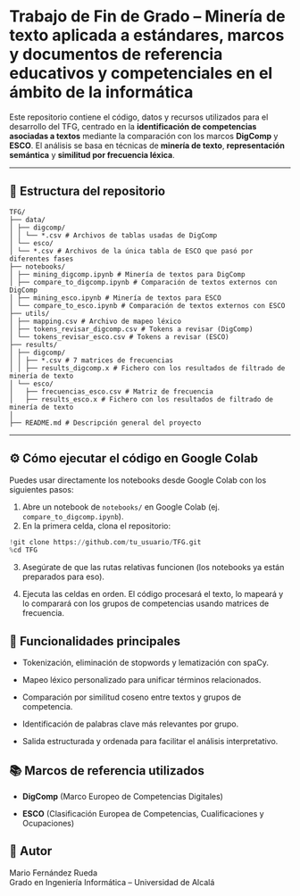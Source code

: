 # Trabajo de Fin de Grado – Minería de texto aplicada a estándares, marcos y documentos de referencia educativos y competenciales en el ámbito de la informática

Este repositorio contiene el código, datos y recursos utilizados para el desarrollo del TFG, centrado en la **identificación de competencias asociadas a textos** mediante la comparación con los marcos **DigComp** y **ESCO**. El análisis se basa en técnicas de **minería de texto**, **representación semántica** y **similitud por frecuencia léxica**.

---

## 📁 Estructura del repositorio

```
TFG/
├── data/
│ ├── digcomp/
│ │ └── *.csv # Archivos de tablas usadas de DigComp
│ └── esco/
│ └── *.csv # Archivos de la única tabla de ESCO que pasó por diferentes fases
├── notebooks/
│ ├── mining_digcomp.ipynb # Minería de textos para DigComp
│ ├── compare_to_digcomp.ipynb # Comparación de textos externos con DigComp
│ ├── mining_esco.ipynb # Minería de textos para ESCO
│ └── compare_to_esco.ipynb # Comparación de textos externos con ESCO
├── utils/
│ ├── mapping.csv # Archivo de mapeo léxico
│ ├── tokens_revisar_digcomp.csv # Tokens a revisar (DigComp)
│ └── tokens_revisar_esco.csv # Tokens a revisar (ESCO)
├── results/
│ ├── digcomp/
│ │ ├── *.csv # 7 matrices de frecuencias
│ │ ├── results_digcomp.x # Fichero con los resultados de filtrado de minería de texto
│ └── esco/
│   ├── frecuencias_esco.csv # Matriz de frecuencia
│   ├── results_esco.x # Fichero con los resultados de filtrado de minería de texto
│ 
├── README.md # Descripción general del proyecto
```


---

## ⚙️ Cómo ejecutar el código en Google Colab

Puedes usar directamente los notebooks desde Google Colab con los siguientes pasos:

1. Abre un notebook de `notebooks/` en Google Colab (ej. `compare_to_digcomp.ipynb`).
2. En la primera celda, clona el repositorio:

```python
!git clone https://github.com/tu_usuario/TFG.git
%cd TFG
```

3. Asegúrate de que las rutas relativas funcionen (los notebooks ya están preparados para eso).

4. Ejecuta las celdas en orden. El código procesará el texto, lo mapeará y lo comparará con los grupos de competencias usando matrices de frecuencia.

## 🧩 Funcionalidades principales
- Tokenización, eliminación de stopwords y lematización con spaCy.

- Mapeo léxico personalizado para unificar términos relacionados.

- Comparación por similitud coseno entre textos y grupos de competencia.

- Identificación de palabras clave más relevantes por grupo.

- Salida estructurada y ordenada para facilitar el análisis interpretativo.

## 📚 Marcos de referencia utilizados
- **DigComp** (Marco Europeo de Competencias Digitales)

- **ESCO** (Clasificación Europea de Competencias, Cualificaciones y Ocupaciones)

## 📝 Autor
Mario Fernández Rueda \
Grado en Ingeniería Informática – Universidad de Alcalá
